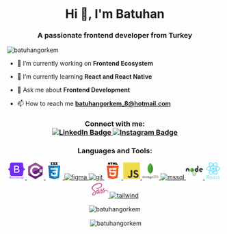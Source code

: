 <h1 align="center">Hi 👋, I'm Batuhan</h1>
<h3 align="center">A passionate frontend developer from Turkey</h3>

<p align="left"> <img src="https://komarev.com/ghpvc/?username=batuhangorkem&label=Profile%20views&color=0e75b6&style=flat" alt="batuhangorkem" /> </p>

- 🔭 I’m currently working on **Frontend Ecosystem**

- 🌱 I’m currently learning **React and React Native**

- 💬 Ask me about **Frontend Development**

- 📫 How to reach me **batuhangorkem_8@hotmail.com**

<h3 align="center">Connect with me: 

  <div id="badges" align="center">     
  
  
  <a href="https://www.linkedin.com/in/batuhangorkem/">
<img src="https://img.shields.io/badge/LinkedIn-blue?style=for-the-badge&logo=linkedin&logoColor=white" alt="LinkedIn Badge"/>  
    </a> 
  <a href="https://www.instagram.com/batuhngrkm/">
<img src="https://img.shields.io/badge/Instagram-red?style=for-the-badge&logo=twitter&logoColor=white" alt="Instagram Badge"/>  
     </a> 
  </div></h3> 
 
<p align="left">
</p>
 
<h3 align="center">Languages and Tools:</h3>
<p align="center"> <a href="https://getbootstrap.com" target="_blank" rel="noreferrer"> <img src="https://raw.githubusercontent.com/devicons/devicon/master/icons/bootstrap/bootstrap-plain-wordmark.svg" alt="bootstrap" width="40" height="40"/> </a> <a href="https://www.w3schools.com/cs/" target="_blank" rel="noreferrer"> <img src="https://raw.githubusercontent.com/devicons/devicon/master/icons/csharp/csharp-original.svg" alt="csharp" width="40" height="40"/> </a> <a href="https://www.w3schools.com/css/" target="_blank" rel="noreferrer"> <img src="https://raw.githubusercontent.com/devicons/devicon/master/icons/css3/css3-original-wordmark.svg" alt="css3" width="40" height="40"/> </a> <a href="https://expressjs.com" target="_blank" rel="noreferrer">  <a href="https://www.figma.com/" target="_blank" rel="noreferrer"> <img src="https://www.vectorlogo.zone/logos/figma/figma-icon.svg" alt="figma" width="40" height="40"/> </a> <a href="https://git-scm.com/" target="_blank" rel="noreferrer"> <img src="https://www.vectorlogo.zone/logos/git-scm/git-scm-icon.svg" alt="git" width="40" height="40"/> </a> <a href="https://www.w3.org/html/" target="_blank" rel="noreferrer"> <img src="https://raw.githubusercontent.com/devicons/devicon/master/icons/html5/html5-original-wordmark.svg" alt="html5" width="40" height="40"/> </a> <a href="https://developer.mozilla.org/en-US/docs/Web/JavaScript" target="_blank" rel="noreferrer"> <img src="https://raw.githubusercontent.com/devicons/devicon/master/icons/javascript/javascript-original.svg" alt="javascript" width="40" height="40"/> </a> <a href="https://www.mongodb.com/" target="_blank" rel="noreferrer"> <img src="https://raw.githubusercontent.com/devicons/devicon/master/icons/mongodb/mongodb-original-wordmark.svg" alt="mongodb" width="40" height="40"/> </a> <a href="https://www.microsoft.com/en-us/sql-server" target="_blank" rel="noreferrer"> <img src="https://www.svgrepo.com/show/303229/microsoft-sql-server-logo.svg" alt="mssql" width="40" height="40"/> </a> <a href="https://nodejs.org" target="_blank" rel="noreferrer"> <img src="https://raw.githubusercontent.com/devicons/devicon/master/icons/nodejs/nodejs-original-wordmark.svg" alt="nodejs" width="40" height="40"/> </a> <a href="https://reactjs.org/" target="_blank" rel="noreferrer"> <img src="https://raw.githubusercontent.com/devicons/devicon/master/icons/react/react-original-wordmark.svg" alt="react" width="40" height="40"/> </a> <a href="https://sass-lang.com" target="_blank" rel="noreferrer"> <img src="https://raw.githubusercontent.com/devicons/devicon/master/icons/sass/sass-original.svg" alt="sass" width="40" height="40"/> </a> <a href="https://tailwindcss.com/" target="_blank" rel="noreferrer"> <img src="https://www.vectorlogo.zone/logos/tailwindcss/tailwindcss-icon.svg" alt="tailwind" width="40" height="40"/> </a> </p>

<p align="center"> <img align="center" src="https://github-readme-stats.vercel.app/api/top-langs?username=batuhangorkem&show_icons=true&locale=en&layout=compact" alt="batuhangorkem" /></p>

<p align="center">&nbsp;<img align="center" src="https://github-readme-stats.vercel.app/api?username=batuhangorkem&show_icons=true&locale=en" alt="batuhangorkem" /></p>
